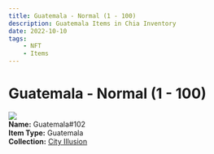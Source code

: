 ```yaml
---
title: Guatemala - Normal (1 - 100)
description: Guatemala Items in Chia Inventory
date: 2022-10-10
tags:
    - NFT
    - Items
---
```


# Guatemala - Normal (1 - 100)
<div class="item_thumbnail">
<img loading="lazy" src="https://hewiummqw4zfxn3r6z4nezwargk2cterm2rp42yrvxazyodfzxqq.arweave.net/OSyKMZC3Mlu3cfZ40mbAiZWhTJFmov5rEa3BnDhlzeE"><br/>
<div><strong>Name:</strong> Guatemala#102</div>
<div><strong>Item Type:</strong> Guatemala</div>
<div><strong>Collection:</strong> <a href="https://www.spacescan.io/xch/nft/collection/col1lend2dcn558km4wcwta4xnkfv3xpcmlp9kyt0m909emvfxechlyqdl5ndg">City Illusion</a></div>
</div>

